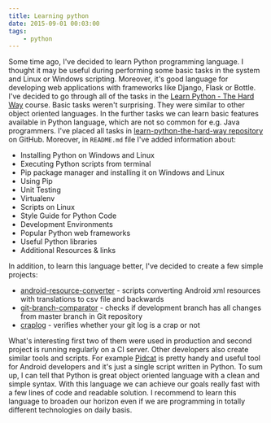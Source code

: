 ```yaml
---
title: Learning python
date: 2015-09-01 00:03:00
tags:
	- python
---
```


Some time ago, I've decided to learn Python programming language. I thought it may be useful during performing some basic tasks in the system and Linux or Windows scripting. Moreover, it's good language for developing web applications with frameworks like Django, Flask or Bottle. I've decided to go through all of the tasks in the [Learn Python - The Hard Way](http://learnpythonthehardway.org/book/) course. Basic tasks weren't surprising. They were similar to other object oriented languages. In the further tasks we can learn basic features available in Python language, which are not so common for e.g. Java programmers. I've placed all tasks in [learn-python-the-hard-way repository](https://github.com/pwittchen/learn-python-the-hard-way) on GitHub. Moreover, in `README.md` file I've added information about:

*   Installing Python on Windows and Linux
*   Executing Python scripts from terminal
*   Pip package manager and installing it on Windows and Linux
*   Using Pip
*   Unit Testing
*   Virtualenv
*   Scripts on Linux
*   Style Guide for Python Code
*   Development Environments
*   Popular Python web frameworks
*   Useful Python libraries
*   Additional Resources & links

In addition, to learn this language better, I've decided to create a few simple projects:

*   [android-resource-converter](https://github.com/pwittchen/android-resource-converter) \- scripts converting Android xml resources with translations to csv file and backwards
*   [git-branch-comparator](https://github.com/pwittchen/git-branch-comparator) \- checks if development branch has all changes from master branch in Git repository
*   [craplog](https://github.com/pwittchen/craplog) \- verifies whether your git log is a crap or not

What's interesting first two of them were used in production and second project is running regularly on a CI server. Other developers also create similar tools and scripts. For example [Pidcat](https://github.com/JakeWharton/pidcat) is pretty handy and useful tool for Android developers and it's just a single script written in Python. To sum up, I can tell that Python is great object oriented language with a clean and simple syntax. With this language we can achieve our goals really fast with a few lines of code and readable solution. I recommend to learn this language to broaden our horizon even if we are programming in totally different technologies on daily basis.
